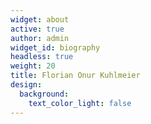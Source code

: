 ```yaml
---
widget: about
active: true
author: admin
widget_id: biography
headless: true
weight: 20
title: Florian Onur Kuhlmeier
design:
  background:
    text_color_light: false
---
```

